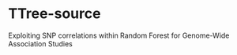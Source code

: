 TTree-source
============

Exploiting SNP correlations within Random Forest for Genome-Wide Association Studies
